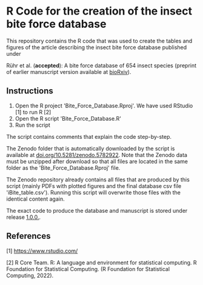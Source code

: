 # R Code for the creation of the insect bite force database

This repository contains the R code that was used to create the tables and figures of the article describing the insect bite force database published under

Rühr et al. (**accepted**): A bite force database of 654 insect species (preprint of earlier manuscript version available at [bioRxiv](https://doi.org/10.1101/2022.01.21.477193)).

## Instructions

1.  Open the R project 'Bite_Force_Database.Rproj'. We have used RStudio [1] to run R [2]
2.  Open the R script 'Bite_Force_Database.R'
3.  Run the script

The script contains comments that explain the code step-by-step.

The Zenodo folder that is automatically downloaded by the script is available at [doi.org/10.5281/zenodo.5782922](https://www.doi.org/10.5281/zenodo.5782922). Note that the Zenodo data must be unzipped after download so that all files are located in the same folder as the 'Bite_Force_Database.Rproj' file.

The Zenodo repository already contains all files that are produced by this script (mainly PDFs with plotted figures and the final database csv file 'iBite_table.csv'). Running this script will overwrite those files with the identical content again.

The exact code to produce the database and manuscript is stored under release [1.0.0.](https://github.com/Peter-T-Ruehr/InsectBiteForceDatabase/releases/tag/v1.0.0).

## References

[1] <https://www.rstudio.com/>

[2] R Core Team. R: A language and environment for statistical computing. R Foundation for Statistical Computing. (R Foundation for Statistical Computing, 2022).
